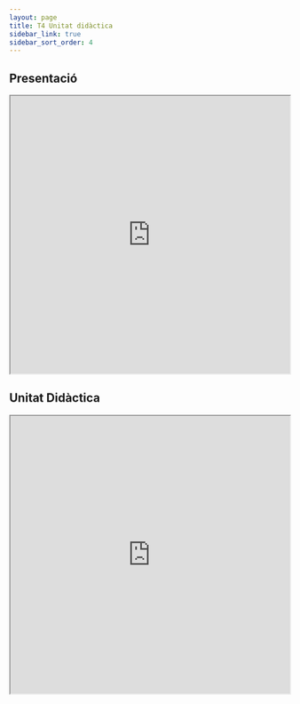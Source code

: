 ```yaml
---
layout: page
title: T4 Unitat didàctica
sidebar_link: true
sidebar_sort_order: 4
---
```


## Presentació
<iframe src="https://drive.google.com/file/d/17Ksw9qVwPz3ekxrWrOl9EI-PP_O39KqB/preview" width="100%" height="500" allow="autoplay"></iframe>

## Unitat Didàctica
<iframe src="https://drive.google.com/file/d/1v4O_7sxzK9YlemW2GP2nd0i19ifW6dwH/preview" width="100%" height="500" allow="autoplay"></iframe>